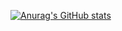 [![Anurag's GitHub stats](https://github-readme-stats.vercel.app/api?username=JeeyeonKim00&count_private=true&show_icons=true&theme=dracula)](https://github.com/anuraghazra/github-readme-stats)